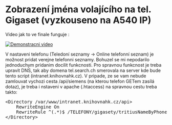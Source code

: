 # Zobrazení jména volajícího na tel. Gigaset (vyzkouseno na A540 IP)

Video jak to ve finale funguje :

[![Demonstracni video](https://img.youtube.com/vi/TH9A381Ewss/0.jpg)](https://www.youtube.com/watch?v=TH9A381Ewss)

V nastaveni telefonu (Teledoní seznamy -> Online telefonní seznam) je možnost pridat verejne telefonni seznamy. Bohuzel se mi nepodarilo jednoduchym pridanim docilit funkcnosti. Pro spravnou funkcnost je treba upravit DNS, tak aby domena tel.search.ch smerovala na server kde bude tento script (intranet.knihovnahk.cz). V pripade, ze se vam nebude zamlouvat vychozi cesta /api/siemens (na kterou telefon GETem zasílá dotaz), je treba i nstaveni v apache (.htaccess) na spravnou cestu treba takto:
<pre>
&lt;Directory /var/www/intranet.knihovnahk.cz/api&gt;
    RewriteEngine On
    RewriteRule ^(.*)$ /TELEFONY/gigasety/tritiusNameByPhone.php/$1 [L]
&lt;/Directory&gt;
</pre>
